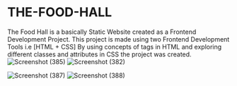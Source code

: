 # THE-FOOD-HALL
The Food Hall is a basically Static Website created as a Frontend Development Project.
This project is made using two Frontend Development Tools i.e [HTML + CSS]
By using concepts of tags in HTML and exploring different classes and attributes in CSS the project was created.
![Screenshot (385)](https://user-images.githubusercontent.com/93311613/179545397-279b79fb-d308-4994-8c43-f3433f9eaab7.png)
![Screenshot (382)](https://user-images.githubusercontent.com/93311613/179545896-df618297-e4e6-40c8-8786-0fd73556001b.png)

![Screenshot (387)](https://user-images.githubusercontent.com/93311613/179545648-7e2f373f-5698-40d0-9440-cc5908078ab2.png)
![Screenshot (388)](https://user-images.githubusercontent.com/93311613/179545696-2c69654b-8b26-4a74-8c63-ae1eb3af372e.png)




